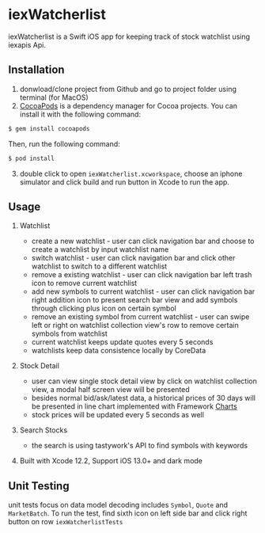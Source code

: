 # iexWatcherlist

iexWatcherlist is a Swift iOS app for keeping track of stock watchlist using iexapis Api.

## Installation

1. donwload/clone project from Github and go to project folder using terminal (for MacOS)
2. [CocoaPods](https://cocoapods.org/) is a dependency manager for Cocoa projects. You can install it with the following command:
```bash
$ gem install cocoapods
```
Then, run the following command:
```bash
$ pod install
```
3. double click to open  `iexWatcherlist.xcworkspace`, choose an iphone simulator and click build and run button in Xcode to run the app.  

## Usage

1. Watchlist 
    *  create a new watchlist - user can click navigation bar and choose to create a watchlist by input watchlist name
    * switch watchlist - user can click navigation bar and click other watchlist to switch to a different watchlist 
    * remove a existing watchlist - user can click navigation bar left trash icon to remove current watchlist
    * add new symbols to current watchlist - user can click navigation bar right addition icon to present search bar view and add symbols through clicking plus icon on certain symbol
    * remove an existing symbol from current watchlist - user can swipe left or right on watchlist collection view's row to remove certain symbols from watchlist 
    * current watchlist keeps update quotes every 5 seconds
    * watchlists keep data consistence locally by CoreData

2. Stock Detail
    * user can view single stock detail view by click on watchlist collection view, a modal half screen view will be presented
    * besides normal bid/ask/latest data, a historical prices of 30 days will be presented in line chart implemented with Framework [Charts](https://github.com/danielgindi/Charts)
    * stock prices will be updated every 5 seconds as well 

3. Search Stocks
    * the search is using tastywork's API to find symbols with keywords
    
4. Built with Xcode 12.2, Support iOS 13.0+ and dark mode

## Unit Testing
unit tests focus on data model decoding includes `Symbol`, `Quote` and `MarketBatch`. To run the test, find sixth icon on left side bar and click right button on row `iexWatcherlistTests`
